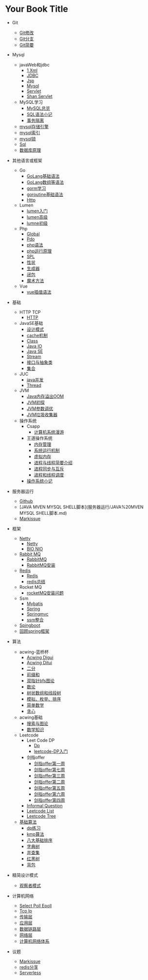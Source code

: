 # Your Book Title

- Git
  * [Git修改](Git/Git修改.md)
  * [Git分支](Git/Git分支.md)
  * [Git简要](Git/Git简要.md)
  
- Mysql
  - javaWeb和jdbc
    * [1 Xml](mysql/javaWeb和jdbc/1-xml.md)
    * [JDBC](mysql/javaWeb和jdbc/JDBC.md)
    * [Jsp](mysql/javaWeb和jdbc/jsp.md)
    * [Mysql](mysql/javaWeb和jdbc/mysql.md)
    * [Servlet](mysql/javaWeb和jdbc/servlet.md)
    * [Shan Servlet](mysql/javaWeb和jdbc/shan-servlet.md)
  - MySQL学习
    * [MySQL总览](mysql/MySQL学习/MySQL总览.md)
    * [SQL语法小记](mysql/MySQL学习/SQL语法小记.md)
    * [事务隔离](mysql/MySQL学习/事务隔离.md)
  * [mysql存储引擎](mysql/mysql存储引擎.md)
  * [mysql索引](mysql/mysql索引.md)
  * [mysql锁](mysql/mysql锁.md)
  * [Sql](mysql/sql.md)
  * [数据库原理](mysql/数据库原理.md)
  
- 其他语言或框架
  - Go
    * [GoLang基础语法](其他语言或框架/go/GoLang基础语法.md)
    * [GoLang数组等语法](其他语言或框架/go/GoLang数组等语法.md)
    * [gorm学习](其他语言或框架/go/gorm学习.md)
    * [goroutine基础语法](其他语言或框架/go/goroutine基础语法.md)
    * [Http](其他语言或框架/go/http.md)
  - Lumen
    * [lumen入门](其他语言或框架/lumen/lumen入门.md)
    * [lumen高级](其他语言或框架/lumen/lumen高级.md)
    * [lumne初级](其他语言或框架/lumen/lumne初级.md)
  - Php
    * [Global](其他语言或框架/php/global.md)
    * [Pdo](其他语言或框架/php/pdo.md)
    * [php语法](其他语言或框架/php/php语法.md)
    * [php运行原理](其他语言或框架/php/php运行原理.md)
    * [SPL](其他语言或框架/php/SPL.md)
    * [性状](其他语言或框架/php/性状.md)
    * [生成器](其他语言或框架/php/生成器.md)
    * [闭包](其他语言或框架/php/闭包.md)
    * [魔术方法](其他语言或框架/php/魔术方法.md)
  - Vue
    * [vue插值语法](其他语言或框架/vue/vue插值语法.md)
  
- 基础
  - HTTP TCP
    * [HTTP](基础/HTTP_TCP/HTTP.md)
  - JavaSE基础
    - [设计模式](基础/JavaSE基础/设计模式/设计模式.md)
    * [cache机制](基础/JavaSE基础/cache机制.md)
    * [Class](基础/JavaSE基础/Class.md)
    * [Java IO](基础/JavaSE基础/JavaIO.md)
    * [Java SE](基础/JavaSE基础/javaSE.md)
    * [Stream](基础/JavaSE基础/Stream.md)
    * [接口与抽象类](基础/JavaSE基础/接口与抽象类.md)
    * [集合](基础/JavaSE基础/集合.md)
  - JUC
    * [java并发](基础/JUC/java并发.md)
    * [Thread](基础/JUC/Thread.md)
  - JVM
    * [Java内存溢出OOM](基础/JVM/Java内存溢出OOM.md)
    * [JVM初探](基础/JVM/JVM初探.md)
    * [JVM参数调优](基础/JVM/JVM参数调优.md)
    * [JVM垃圾收集器](基础/JVM/JVM垃圾收集器.md)
  - 操作系统
    - Csapp
      * [计算机系统漫游](基础/操作系统/csapp/计算机系统漫游.md)
    - 王道操作系统
      * [内存管理](基础/操作系统/王道操作系统/内存管理.md)
      * [系统运行机制](基础/操作系统/王道操作系统/系统运行机制.md)
      * [虚拟内存](基础/操作系统/王道操作系统/虚拟内存.md)
      * [进程与线程简要介绍](基础/操作系统/王道操作系统/进程与线程简要介绍.md)
      * [进程同步与互斥](基础/操作系统/王道操作系统/进程同步与互斥.md)
      * [进程和线程调度](基础/操作系统/王道操作系统/进程和线程调度.md)
    * [操作系统小记](基础/操作系统/操作系统小记.md)
  
- 服务器运行
  * [Github](服务器运行/Github.md)
  * [JAVA MVEN MYSQL SHELL脚本](服务器运行/JAVA%20MVEN MYSQL SHELL脚本.md)
  * [Markissue](服务器运行/markissue.md)
  
- 框架
  - [Netty](框架/netty/netty.md)
    - [Netty](框架/netty/netty.md)
    - [BIO NIO](框架/netty/BIO,NIO.md)
  - [Rabbit MQ](框架/RabbitMQ/RabbitMQ.md)
    - [RabbitMQ](框架/RabbitMQ/RabbitMQ.md)
    - [RabbitMQ安装](框架/RabbitMQ/RabbitMQ安装.md)
  - [Redis](框架/Redis/redis.md)
    - [Redis](框架/Redis/redis.md)
    - [redis总结](框架/Redis/redis总结.md)
  - Rocket MQ
    * [rocketMQ安装问题](框架/rocketMQ/rocketMQ安装问题.md)
  - Ssm
    * [Mybatis](框架/ssm/mybatis.md)
    * [Spring](框架/ssm/spring.md)
    * [Springmvc](框架/ssm/springmvc.md)
    * [ssm整合](框架/ssm/ssm整合.md)
  * [Spingboot](框架/spingboot.md)
  * [回顾spring框架](框架/回顾spring框架.md)
  
- 算法
  - acwing-蓝桥杯
    * [Acwing Digui](算法/acwing-蓝桥杯/Acwing-digui.md)
    * [Acwing Ditui](算法/acwing-蓝桥杯/Acwing-ditui.md)
    * [二分](算法/acwing-蓝桥杯/二分.md)
    * [前缀和](算法/acwing-蓝桥杯/前缀和.md)
    * [双指针bfs图论](算法/acwing-蓝桥杯/双指针bfs图论.md)
    * [数论](算法/acwing-蓝桥杯/数论.md)
    * [树状数组和线段树](算法/acwing-蓝桥杯/树状数组和线段树.md)
    * [模拟、枚举、排序](算法/acwing-蓝桥杯/模拟、枚举、排序.md)
    * [简单数学](算法/acwing-蓝桥杯/简单数学.md)
    * [贪心](算法/acwing-蓝桥杯/贪心.md)
  - acwing基础
    * [搜索与图论](算法/acwing基础/搜索与图论.md)
    * [数学知识](算法/acwing基础/数学知识.md)
  - Leetcode
    - Leet Code DP
      * [Dp](算法/leetcode/leetCode-DP/dp.md)
      * [leetcode-DP入门](算法/leetcode/leetCode-DP/leetcode-DP入门.md)
    - 剑指offer
      * [剑指offer第一周](算法/leetcode/剑指offer/剑指offer第一周.md)
      * [剑指offer第七周](算法/leetcode/剑指offer/剑指offer第七周.md)
      * [剑指offer第三周](算法/leetcode/剑指offer/剑指offer第三周.md)
      * [剑指offer第二周](算法/leetcode/剑指offer/剑指offer第二周.md)
      * [剑指offer第五周](算法/leetcode/剑指offer/剑指offer第五周.md)
      * [剑指offer第六周](算法/leetcode/剑指offer/剑指offer第六周.md)
      * [剑指offer第四周](算法/leetcode/剑指offer/剑指offer第四周.md)
    * [Informal Question](算法/leetcode/informal-question.md)
    * [Leetcode List](算法/leetcode/leetcode-list.md)
    * [Leetcode Tree](算法/leetcode/leetcode-tree.md)
  - [基础算法](算法/基础算法/基础算法.md)
    * [dp练习](算法/基础算法/dp练习.md)
    * [kmp算法](算法/基础算法/kmp算法.md)
    * [八大基础排序](算法/基础算法/八大基础排序.md)
    * [字典树](算法/基础算法/字典树.md)
    * [并查集](算法/基础算法/并查集.md)
    * [红黑树](算法/基础算法/红黑树.md)
    * [背包](算法/基础算法/背包.md)
  
- 精简设计模式
  * [观察者模式](精简设计模式/观察者模式.md)
  
- 计算机网络
  * [Select Poll Epoll](计算机网络/select-poll-epoll.md)
  * [Tcp Ip](计算机网络/tcp-ip.md)
  * [传输层](计算机网络/传输层.md)
  * [应用层](计算机网络/应用层.md)
  * [数据链路层](计算机网络/数据链路层.md)
  * [网络层](计算机网络/网络层.md)
  * [计算机网络体系](计算机网络/计算机网络体系.md)
  
- 议题
  * [Markissue](议题/markissue.md)
  * [redis分享](议题/redis分享.md)
  * [Serverless](议题/serverless.md)
